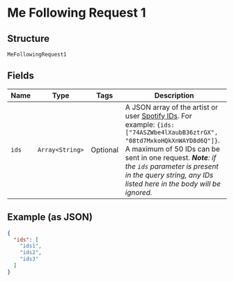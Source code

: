 
# Me Following Request 1

## Structure

`MeFollowingRequest1`

## Fields

| Name | Type | Tags | Description |
|  --- | --- | --- | --- |
| `ids` | `Array<String>` | Optional | A JSON array of the artist or user [Spotify IDs](/documentation/web-api/concepts/spotify-uris-ids). For example: `{ids:["74ASZWbe4lXaubB36ztrGX", "08td7MxkoHQkXnWAYD8d6Q"]}`. A maximum of 50 IDs can be sent in one request. _**Note**: if the `ids` parameter is present in the query string, any IDs listed here in the body will be ignored._ |

## Example (as JSON)

```json
{
  "ids": [
    "ids1",
    "ids2",
    "ids3"
  ]
}
```

